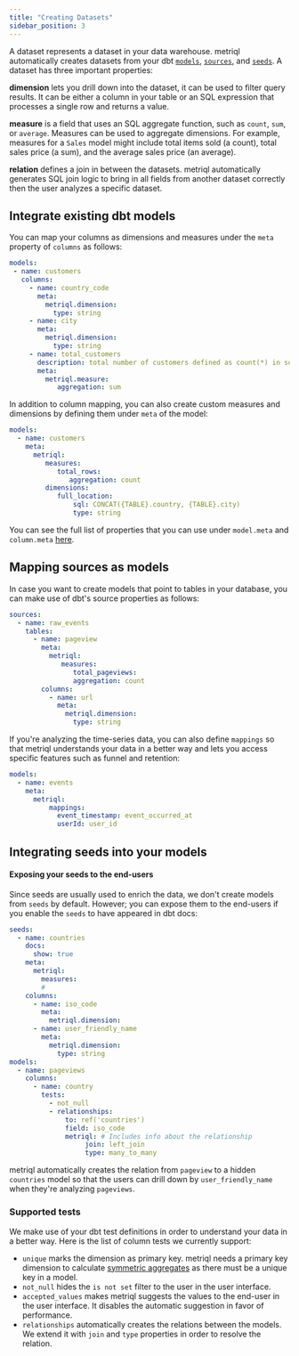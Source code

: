 ```yaml
---
title: "Creating Datasets"
sidebar_position: 3
---
```


A dataset represents a dataset in your data warehouse. metriql automatically creates datasets from your dbt [`models`](https://docs.getdbt.com/docs/building-a-dbt-project/building-models), [`sources`](https://docs.getdbt.com/docs/building-a-dbt-project/using-sources), and [`seeds`](https://docs.getdbt.com/docs/building-a-dbt-project/seeds). A dataset has three important properties:

**dimension** lets you drill down into the dataset, it can be used to filter query results. It can be either a column in your table or an SQL expression that processes a single row and returns a value.

**measure** is a field that uses an SQL aggregate function, such as `count`, `sum`, or `average`. Measures can be used to aggregate dimensions. For example, measures for a `Sales` model might include total items sold (a count), total sales price (a sum), and the average sales price (an average). 

**relation** defines a join in between the datasets. metriql automatically generates SQL join logic to bring in all fields from another dataset correctly then the user analyzes a specific dataset.

## Integrate existing dbt models

You can map your columns as dimensions and measures under the `meta` property of `columns` as follows:

```yml
models:
 - name: customers
   columns:
     - name: country_code
       meta:
         metriql.dimension:
           type: string
     - name: city
       meta:
         metriql.dimension:
           type: string
     - name: total_customers
       description: total number of customers defined as count(*) in sql
       meta:
         metriql.measure:
    	    aggregation: sum
```

In addition to column mapping, you can also create custom measures and dimensions by defining them under `meta` of the model:

```yml
models:
  - name: customers
    meta:
      metriql:
         measures:
            total_rows:
               aggregation: count
         dimensions:
            full_location:
	            sql: CONCAT({TABLE}.country, {TABLE}.city)   
	            type: string
```

You can see the full list of properties that you can use under `model.meta` and `column.meta` [here](/reference/dataset.md).

## Mapping sources as models

In case you want to create models that point to tables in your database, you can make use of dbt's source properties as follows:

```yml
sources:
  - name: raw_events
    tables:
      - name: pageview
        meta:
          metriql:
             measures:
                total_pageviews:
                aggregation: count
        columns:
          - name: url
            meta:
              metriql.dimension:
                type: string
```

If you're analyzing the time-series data, you can also define `mappings` so that metriql understands your data in a better way and lets you access specific features such as funnel and retention:


```yml
models:
  - name: events
    meta:
      metriql:
	      mappings:
	        event_timestamp: event_occurred_at
	        userId: user_id
```

## Integrating seeds into your models

#### Exposing your seeds to the end-users
Since seeds are usually used to enrich the data, we don't create models from `seeds` by default. However; you can expose them to the end-users if you enable the `seeds` to have appeared in dbt docs:

```yml
seeds:
  - name: countries
    docs:
      show: true
    meta:
      metriql:
        measures:
        #
    columns:
      - name: iso_code
        meta:
          metriql.dimension:
      - name: user_friendly_name
        meta:
          metriql.dimension: 
            type: string
models:
  - name: pageviews
    columns:
      - name: country
        tests:
          - not_null
          - relationships:
              to: ref('countries')
              field: iso_code
              metriql: # Includes info about the relationship
                   join: left_join 
                   type: many_to_many
```

metriql automatically creates the relation from `pageview` to a hidden `countries` model so that the users can drill down by `user_friendly_name` when they're analyzing `pageviews`.

### Supported tests

We make use of your dbt test definitions in order to understand your data in a better way. Here is the list of column tests we currently support:

* `unique` marks the dimension as primary key. metriql needs a primary key dimension to calculate [symmetric aggregates](/reference/relation/#symmetric-aggregates) as there must be a unique key in a model.
* `not_null` hides the `is not set` filter to the user in the user interface.
* `accepted_values` makes metriql suggests the values to the end-user in the user interface. It disables the automatic suggestion in favor of performance.
* `relationships` automatically creates the relations between the models. We extend it with `join` and `type` properties in order to resolve the relation.
